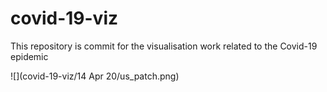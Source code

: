 # covid-19-viz

This repository is commit for the visualisation work related to the Covid-19 epidemic

![](covid-19-viz/14 Apr 20/us_patch.png)
